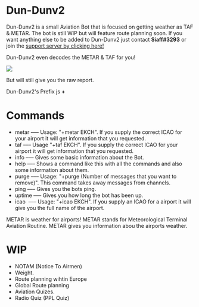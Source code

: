 # Dun-Dunv2
Dun-Dunv2 is a small Aviation Bot that is focused on getting weather as TAF & METAR. The bot is still WIP but will feature route planning soon.
If you want anything else to be added to Dun-Dunv2 just contact <b>Siaff#3293</b> 
or join the <a href='https://discord.gg/wf64e98'>support server by clicking here!</a>

Dun-Dunv2 even decodes the METAR & TAF for you!





<img src='https://i.imgur.com/ch8kSjv.png'></img>





But will still give you the raw report.

Dun-Dunv2's Prefix js <b>+</b>
# Commands
+ metar   ––– Usage: "+metar EKCH". If you supply the correct ICAO for your airport it will get information that you requested.
+ taf       ––– Usage "+taf EKCH". If you supply the correct ICAO for your airport it will get information that you requested.
+ info    ––– Gives some basic information about the Bot.
+ help    ––– Shows a command like this with all the commands and also some information about them.
+ purge   ––– Usage: "+purge (Number of messages that you want to remove)". This command takes away messages from channels.
+ ping	  ––– Gives you the bots ping.
+ uptime  ––– Gives you how long the bot has been up.
+ icao    ––– Usage: "+icao EKCH". If you supply an ICAO for a airport it will give you the full name of the airport.


METAR is weather for airports! METAR stands for Meteorological Terminal Aviation Routine. METAR gives you information abou the airports weather.

# WIP
- NOTAM (Notice To Airmen)
- Weight.
- Route planning wihtin Europe
- Global Route planning
- Aviation Quizes.
- Radio Quiz (PPL Quiz)